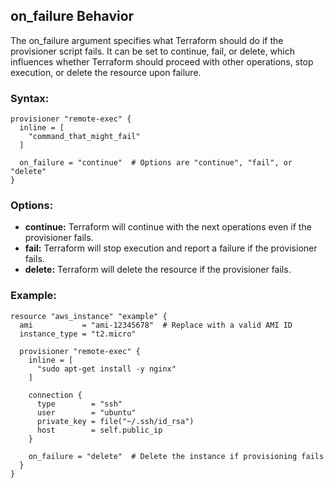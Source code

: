 ## on_failure Behavior
The on_failure argument specifies what Terraform should do if the provisioner script fails. It can be set to continue, fail, or delete, which influences whether Terraform should proceed with other operations, stop execution, or delete the resource upon failure.

### Syntax:
```hcl
provisioner "remote-exec" {
  inline = [
    "command_that_might_fail"
  ]

  on_failure = "continue"  # Options are "continue", "fail", or "delete"
}
```
### Options:
- **continue:** Terraform will continue with the next operations even if the provisioner fails.
- **fail:** Terraform will stop execution and report a failure if the provisioner fails.
- **delete:** Terraform will delete the resource if the provisioner fails.

### Example:
```hcl
resource "aws_instance" "example" {
  ami           = "ami-12345678"  # Replace with a valid AMI ID
  instance_type = "t2.micro"

  provisioner "remote-exec" {
    inline = [
      "sudo apt-get install -y nginx"
    ]

    connection {
      type        = "ssh"
      user        = "ubuntu"
      private_key = file("~/.ssh/id_rsa")
      host        = self.public_ip
    }

    on_failure = "delete"  # Delete the instance if provisioning fails
  }
}
```